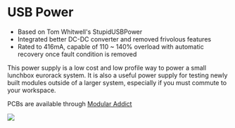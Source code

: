 # USB Power

* Based on Tom Whitwell's StupidUSBPower
* Integrated better DC-DC converter and removed frivolous features
* Rated to 416mA, capable of 110 ~ 140% overload with automatic recovery once fault condition is removed

This power supply is a low cost and low profile way to power a small lunchbox eurorack system. It is also a useful power supply for testing newly built modules outside of a larger system, especially if you must commute to your workspace.

PCBs are available through [Modular Addict](https://modularaddict.com/mmi-usbpower-pcb)

![](https://modularaddict.com/media/catalog/product/cache/1/image/1100x1100/9df78eab33525d08d6e5fb8d27136e95/m/a/max-usbpow-pcb.jpg)
